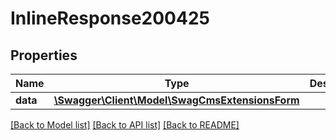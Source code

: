 # InlineResponse200425

## Properties
Name | Type | Description | Notes
------------ | ------------- | ------------- | -------------
**data** | [**\Swagger\Client\Model\SwagCmsExtensionsForm**](SwagCmsExtensionsForm.md) |  | [optional] 

[[Back to Model list]](../../README.md#documentation-for-models) [[Back to API list]](../../README.md#documentation-for-api-endpoints) [[Back to README]](../../README.md)

